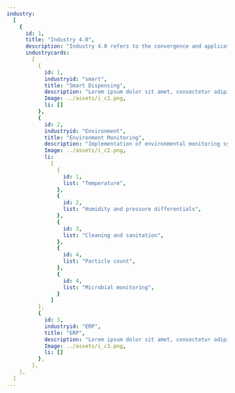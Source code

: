 ```yaml
---
industry:
  [
    {
      id: 1,
      title: "Industry 4.0",
      description: "Industry 4.0 refers to the convergence and application of cyber physical systems. With the rise of technology, we too have taken steps towards a smart factory with implementation of IOT and autonomous solutions.",
      industrycards:
        [
          {
            id: 1,
            industryid: "smart",
            title: "Smart Dispensing",
            description: "Lorem ipsum dolor sit amet, consectetur adipiscing elit. Nunc odio in et, lectus sit lorem id integer. Lorem ipsum dolor sit amet, consectetur adipiscing elit.  lorem id integer. Lorem ipsum dolor sit amet, consectetur adipiscing elit.",
            Image: ../assets/i_c1.png,
            li: []
          },
          {
            id: 2,
            industryid: "Environment",
            title: "Environment Monitoring",
            description: "Implementation of environmental monitoring systems ensures periodic checks on essential parameters such as",
            Image: ../assets/i_c2.png,
            li: 
              [
                {
                  id: 1,
                  list: "Temperature",
                },
                {
                  id: 2,
                  list: "Humidity and pressure differentials",
                },
                {
                  id: 3,
                  list: "Cleaning and sanitation",
                },
                {
                  id: 4,
                  list: "Particle count",
                },
                {
                  id: 4,
                  list: "Microbial monitoring",
                }
              ]
          },
          {
            id: 3,
            industryid: "ERP",
            title: "ERP",
            description: "Lorem ipsum dolor sit amet, consectetur adipiscing elit. Nunc odio in et, lectus sit lorem id integer. Lorem ipsum dolor sit amet, consectetur adipiscing elit.  lorem id integer. Lorem ipsum dolor sit amet, consectetur adipiscing elit.",
            Image: ../assets/i_c3.png,
            li: []
          },
        ],
    },
  ]
---
```


